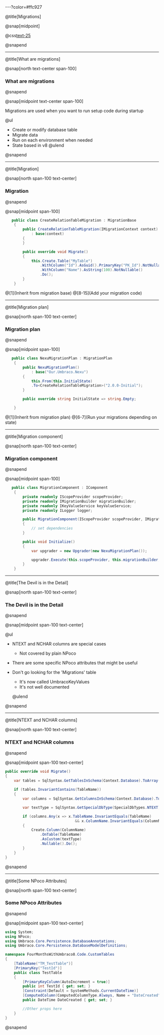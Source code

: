 ---?color=#ffc927

@title[Migrations]

@snap[midpoint]

@css[text-25](Migrations)

@snapend

---

@title[What are migrations]

@snap[north text-center span-100]

### What are migrations

@snapend

@snap[midpoint text-center span-100]

Migrations are used when you want to run setup code during startup

@ul
- Create or modify database table
- Migrate data
- Run on each environment when needed
- State based in v8
@ulend

@snapend

---

@title[Migration]

@snap[north span-100 text-center]

### Migration

@snapend


@snap[midpoint span-100]

```csharp
   public class CreateRelationTableMigration : MigrationBase
    {
        public CreateRelationTableMigration(IMigrationContext context)
            : base(context)
        {
        }

        public override void Migrate()
        {
            this.Create.Table("MyTable")
                .WithColumn("Id").AsGuid().PrimaryKey("PK_Id").NotNullable()
                .WithColumn("Name").AsString(100).NotNullable()
                .Do();
        }
    }
```
@[1](Inherit from migration base)
@[8-15](Add your migration code)

---

@title[Migration plan]

@snap[north span-100 text-center]

### Migration plan

@snapend


@snap[midpoint span-100]

```csharp
   public class NexuMigrationPlan : MigrationPlan
    {
        public NexuMigrationPlan()
            : base("Our.Umbraco.Nexu")
        {
            this.From(this.InitialState)
			.To<CreateRelationTableMigration>("2.0.0-Initial");
        }

        public override string InitialState => string.Empty;

    }
```
@[1](Inherit from migration plan)
@[6-7](Run your migrations depending on state)

---

@title[Migration component]

@snap[north span-100 text-center]

### Migration component

@snapend


@snap[midpoint span-100]

```csharp
   public class MigrationComponent : IComponent
    {
        private readonly IScopeProvider scopeProvider;
        private readonly IMigrationBuilder migrationBuilder;
        private readonly IKeyValueService keyValueService;
        private readonly ILogger logger;

        public MigrationComponent(IScopeProvider scopeProvider, IMigrationBuilder migrationBuilder, IKeyValueService keyValueService, ILogger logger)
        {
            // set dependencies
        }

        public void Initialize()
        {
            var upgrader = new Upgrader(new NexuMigrationPlan());

            upgrader.Execute(this.scopeProvider, this.migrationBuilder, this.keyValueService, this.logger);
        }
    }
```

---

@title[The Devil is in the Detail]

@snap[north span-100 text-center]

### The Devil is in the Detail

@snapend

@snap[midpoint span-100 text-center]

@ul[](false)

- NTEXT and NCHAR columns are special cases
  - Not covered by plain NPoco
- There are some specific NPoco attributes that might be useful
- Don't go looking for the 'Migrations' table
    - It's now called UmbracoKeyValues
    - It's not well documented

  @ulend

@snapend

---

@title[NTEXT and NCHAR columns]

@snap[north span-100 text-center]

### NTEXT and NCHAR columns

@snapend

@snap[midpoint span-100 text-center]

```csharp
public override void Migrate()
{
    var tables = SqlSyntax.GetTablesInSchema(Context.Database).ToArray();
    
    if (tables.InvariantContains(TableName))
    {
        var columns = SqlSyntax.GetColumnsInSchema(Context.Database).ToArray();

        var textType = SqlSyntax.GetSpecialDbType(SpecialDbTypes.NTEXT);

        if (columns.Any(x => x.TableName.InvariantEquals(TableName)
                                && x.ColumnName.InvariantEquals(ColumnName)) == false)
        {
            Create.Column(ColumnName)
                .OnTable(TableName)
                .AsCustom(textType)
                .Nullable().Do();
        }
    }
}

```
@snapend


---

@title[Some NPoco Attributes]

@snap[north span-100 text-center]

### Some NPoco Attributes

@snapend

@snap[midpoint span-100 text-center]

```csharp
using System;
using NPoco;
using Umbraco.Core.Persistence.DatabaseAnnotations;
using Umbraco.Core.Persistence.DatabaseModelDefinitions;

namespace FourMonthsWithUmbraco8.Code.CustomTables
{
    [TableName("TM_TestTable")]
    [PrimaryKey("TestId")]
    public class TestTable
    {
        [PrimaryKeyColumn(AutoIncrement = true)]
        public int TestId { get; set; }
        [Constraint(Default = SystemMethods.CurrentDateTime)]
        [ComputedColumn(ComputedColumnType.Always, Name = "DateCreated")]
        public DateTime DateCreated { get; set; }

        //Other props here
    }
}

```
@snapend




